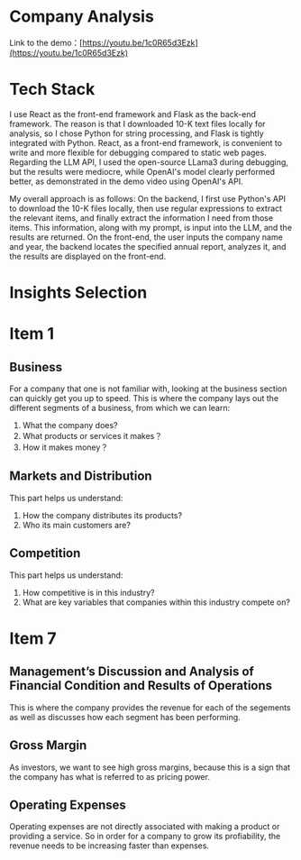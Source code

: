 # Company Analysis

Link to the demo：[https://youtu.be/1c0R65d3Ezk](https://youtu.be/1c0R65d3Ezk)

# Tech Stack

I use React as the front-end framework and Flask as the back-end framework. The reason is that I downloaded 10-K text files locally for analysis, so I chose Python for string processing, and Flask is tightly integrated with Python. React, as a front-end framework, is convenient to write and more flexible for debugging compared to static web pages. Regarding the LLM API, I used the open-source LLama3 during debugging, but the results were mediocre, while OpenAI's model clearly performed better, as demonstrated in the demo video using OpenAI's API.

My overall approach is as follows: On the backend, I first use Python's API to download the 10-K files locally, then use regular expressions to extract the relevant items, and finally extract the information I need from those items. This information, along with my prompt, is input into the LLM, and the results are returned. On the front-end, the user inputs the company name and year, the backend locates the specified annual report, analyzes it, and the results are displayed on the front-end.

# Insights Selection

# Item 1

## Business

For a company that one is not familiar with, looking at the business section can quickly get you up to speed. This is where the company lays out the different segments of a business, from which we can learn:

1. What the company does?
2. What products or services it makes？
3. How it makes money？

## Markets and Distribution

 This part helps us understand:

1.  How the company distributes its products?
2.  Who its main customers are?

## Competition

This part helps us understand:

1. How competitive is in this industry?
2. What are key variables that companies within this industry compete on?

# Item 7

## Management’s Discussion and Analysis of Financial Condition and Results of Operations

This is where the company provides the revenue for each of the segements as well as discusses how each segment has been performing.

## Gross Margin

As investors, we want to see high gross margins, because this is a sign that the company has what is referred to as pricing power.

## Operating Expenses

Operating expenses are not directly associated with making a product or providing a service. So in order for a company to grow its profiability, the revenue needs to be increasing faster than expenses.
